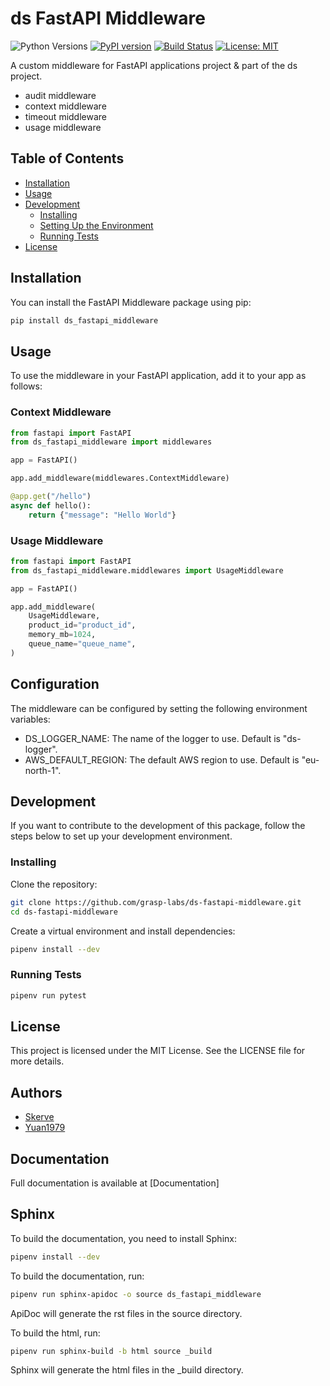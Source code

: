 # ds FastAPI Middleware

![Python Versions](https://img.shields.io/badge/python-3.8%20|%203.9%20|%203.10%20|%203.11-blue)
[![PyPI version](https://badge.fury.io/py/ds-fastapi-middleware.svg)](https://badge.fury.io/py/ds-fastapi-middleware)
[![Build Status](https://github.com/grasp-labs/ds-fastapi-middleware/actions/workflows/python-package-unittests.yml/badge.svg)](https://github.com/grasp-labs/ds-fastapi-middleware/actions/workflows/python-package-unittests.yml)
[![License: MIT](https://img.shields.io/badge/License-MIT-yellow.svg)](https://opensource.org/licenses/MIT)

A custom middleware for FastAPI applications project & part of the
ds project.
- audit middleware
- context middleware
- timeout middleware
- usage middleware

## Table of Contents

- [Installation](#installation)
- [Usage](#usage)
- [Development](#development)
  - [Installing](#installing)
  - [Setting Up the Environment](#setting-up-the-environment)
  - [Running Tests](#running-tests)
- [License](#license)

## Installation

You can install the FastAPI Middleware package using pip:

```bash
pip install ds_fastapi_middleware
```

## Usage
To use the middleware in your FastAPI application, add it to your app as
follows:

### Context Middleware

```python
from fastapi import FastAPI
from ds_fastapi_middleware import middlewares

app = FastAPI()

app.add_middleware(middlewares.ContextMiddleware)

@app.get("/hello")
async def hello():
    return {"message": "Hello World"}
```

### Usage Middleware

```python
from fastapi import FastAPI
from ds_fastapi_middleware.middlewares import UsageMiddleware

app = FastAPI()

app.add_middleware(
    UsageMiddleware,
    product_id="product_id",
    memory_mb=1024,
    queue_name="queue_name",
)
```

## Configuration
The middleware can be configured by setting the following environment variables:

- DS_LOGGER_NAME: The name of the logger to use. Default is "ds-logger".
- AWS_DEFAULT_REGION: The default AWS region to use. Default is "eu-north-1".

## Development
If you want to contribute to the development of this package, follow the
steps below to set up your development environment.

### Installing
Clone the repository:

```bash
git clone https://github.com/grasp-labs/ds-fastapi-middleware.git
cd ds-fastapi-middleware
```

Create a virtual environment and install dependencies:

```bash
pipenv install --dev
```

### Running Tests

```bash
pipenv run pytest
```

## License
This project is licensed under the MIT License. See the LICENSE file for more
details.

## Authors
- [Skerve](https://github.com/Skerve)
- [Yuan1979](https://github.com/yuan1979)

## Documentation
Full documentation is available at [Documentation]

## Sphinx
To build the documentation, you need to install Sphinx:

```bash
pipenv install --dev
```

To build the documentation, run:

```bash
pipenv run sphinx-apidoc -o source ds_fastapi_middleware
```
ApiDoc will generate the rst files in the source directory.

To build the html, run:

```bash
pipenv run sphinx-build -b html source _build
```
Sphinx will generate the html files in the _build directory.

